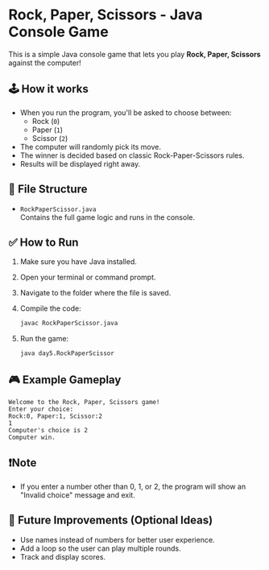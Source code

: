 
# Rock, Paper, Scissors - Java Console Game

This is a simple Java console game that lets you play **Rock, Paper, Scissors** against the computer!

## 🕹️ How it works

- When you run the program, you'll be asked to choose between:
  - Rock (`0`)
  - Paper (`1`)
  - Scissor (`2`)
- The computer will randomly pick its move.
- The winner is decided based on classic Rock-Paper-Scissors rules.
- Results will be displayed right away.

## 📂 File Structure

- `RockPaperScissor.java`  
  Contains the full game logic and runs in the console.

## ✅ How to Run

1. Make sure you have Java installed.
2. Open your terminal or command prompt.
3. Navigate to the folder where the file is saved.
4. Compile the code:

   ```bash
   javac RockPaperScissor.java
   ```

5. Run the game:

   ```bash
   java day5.RockPaperScissor
   ```

## 🎮 Example Gameplay

```
Welcome to the Rock, Paper, Scissors game!
Enter your choice:
Rock:0, Paper:1, Scissor:2
1
Computer's choice is 2
Computer win.
```

## ❗Note

- If you enter a number other than 0, 1, or 2, the program will show an "Invalid choice" message and exit.

## 🔧 Future Improvements (Optional Ideas)

- Use names instead of numbers for better user experience.
- Add a loop so the user can play multiple rounds.
- Track and display scores.


